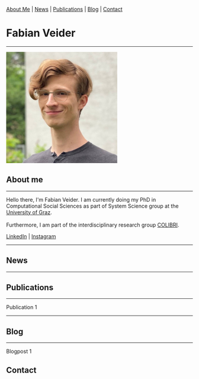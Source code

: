 [About Me](#about) | [News](#news) | [Publications](#publications) | [Blog](#blog) | [Contact](#contact)

# Fabian Veider
---

<img src = "Selfie_Fabian_Veider_Smaller.jpeg" width="300" height="300">

## About me <a name="about"></a>
---

Hello there, I'm Fabian Veider. I am currently doing my PhD in Computational Social Sciences as part of System Science group at the [University of Graz](https://ess.uni-graz.at/en/about-the-department/management-and-employees/). <br><br> Furthermore, I am part of the interdisciplinary research group [COLIBRI](https://colibri.uni-graz.at/en/doctoral-consortium-complexity-of-life/phd-students/fabian-veider/).

[LinkedIn](https://www.linkedin.com/in/fabian-veider-67a872241/?original_referer=&originalSubdomain=at) | [Instagram](https://www.instagram.com/fabian_veider/)

---

## News <a name="news"></a>
---

## Publications <a name="publications"></a>
---

Publication 1

---

## Blog <a name="blog"></a>
---

Blogpost 1

## Contact <a name="contact"></a>
